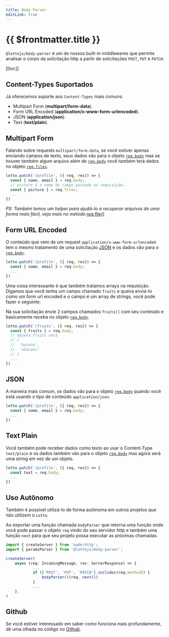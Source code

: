 ```yaml
---
title: Body Parser
editLink: true
---
```


# {{ $frontmatter.title }}

`@lottojs/body-parser` é um de nossos built-in middlewares que permite analisar o corpo da solicitação http a partir de solicitações `POST`, `PUT` e `PATCH`.

[[toc]]

## Content-Types Suportados

Já oferecemos suporte aos `Content-Types` mais comuns:

- Multipart Form (**multipart/form-data**).
- Form URL Encoded (**application/x-www-form-urlencoded**).
- JSON (**application/json**).
- Text (**text/plain**).

## Multipart Form

Falando sobre requests `multipart/form-data`, se você estiver apenas enviando campos de texto, seus dados vão para o objeto [`req.body`](../api/request#body) mas se houver também algum arquivo além de [`req.body`](../api/request#body) você também terá dados no objeto [`req.files`](../api/request#files).

```typescript
lotto.patch('/profile', ({ req, res}) => {
  const { name, email } = req.body;
  // picture é o nome do campo passado na requisição.
  const { picture } = req.files;
  ...
})
```
_PS: Também temos um helper para ajudá-lo a recuperar arquivos de uma forma mais fácil, veja mais no método [req.file()](../api/request#file)_

## Form URL Encoded

O conteúdo que vem de um request `application/x-www-form-urlencoded` tem o mesmo tratamento de uma solicitação [JSON](./body-parser#json) e os dados vão para o [`req.body`](../api/request#body).

```typescript
lotto.patch('/profile', ({ req, res}) => {
  const { name, email } = req.body;
  ...
})
```

Uma coisa interessante é que também tratamos arrays na requisição. Digamos que você tenha um campo chamado `fruits` e queira enviá-lo como um form url encoded e o campo é um array de strings, você pode fazer o seguinte:

Na sua solicitação envie 2 campos chamados `fruits[]` com seu conteúdo e basicamente receba no objeto [`req.body`](../api/request#body).

```typescript
lotto.patch('/fruits', ({ req, res}) => {
  const { fruits } = req.body;
  // objeto fruits será
  // [
  //  'banana',
  //  'abacaxi'
  // ]
  ...
})
```

## JSON

A maneira mais comum, os dados vão para o objeto [`req.body`](../api/request#body) quando você está usando o tipo de conteúdo `application/json`.

```typescript
lotto.patch('/profile', ({ req, res}) => {
  const { name, email } = req.body;
  ...
})
```

## Text Plain

Você também pode receber dados como texto ao usar o Content-Type `text/plain` e os dados também vão para o objeto [`req.body`](../api/request#body) mas agora será uma string em vez de um objeto.

```typescript
lotto.patch('/profile', ({ req, res}) => {
  const text = req.body;
  ...
})
```

## Uso Autônomo

Também é possível utilizá-lo de forma autônoma em outros projetos que não utilizem o `Lotto`.

Ao exportar uma função chamada `bodyParser` que retorna uma função onde você pode passar o objeto `req` vindo do seu servidor http e também uma função `next` para que seu projeto possa executar as próximas chamadas.

```typescript
import { createServer } from 'node:http';
import { paramsParser } from '@lottojs/body-parser';

createServer(
    async (req: IncomingMessage, res: ServerResponse) => {
            ...
            if (['POST', 'PUT', 'PATCH'].includes(req.method)) {
                bodyParser()(req, next())
            }
            ...
    },
)
```

## Github

Se você estiver interessado em saber como funciona mais profundamente, dê uma olhada no código no [Github](https://github.com/lottojs/body-parser).